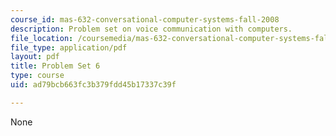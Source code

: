 ```yaml
---
course_id: mas-632-conversational-computer-systems-fall-2008
description: Problem set on voice communication with computers.
file_location: /coursemedia/mas-632-conversational-computer-systems-fall-2008/ad79bcb663fc3b379fdd45b17337c39f_ps6.pdf
file_type: application/pdf
layout: pdf
title: Problem Set 6
type: course
uid: ad79bcb663fc3b379fdd45b17337c39f

---
```

None